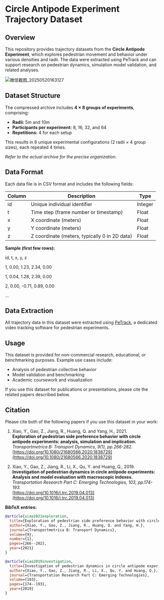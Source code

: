 # Circle Antipode Experiment Trajectory Dataset

## Overview

This repository provides trajectory datasets from the **Circle Antipode Experiment**, which explores pedestrian movement and behavior under various densities and radii. The data were extracted using PeTrack and can support research on pedestrian dynamics, simulation model validation, and related analyses.

![微信截图_20250520163127](https://github.com/user-attachments/assets/7136f0c5-a944-4236-a342-879acb3aafca)

## Dataset Structure

The compressed archive includes **4 × 8 groups of experiments**, comprising:

- **Radii:** 5m and 10m  
- **Participants per experiment:** 8, 16, 32, and 64  
- **Repetitions:** 4 for each setup  

This results in 8 unique experimental configurations (2 radii × 4 group sizes), each repeated 4 times.

*Refer to the actual archive for the precise organization.*

## Data Format

Each data file is in CSV format and includes the following fields:

| Column | Description                                   | Type    |
|--------|-----------------------------------------------|---------|
| id     | Unique individual identifier                  | Integer |
| t      | Time step (frame number or timestamp)         | Float   |
| x      | X coordinate (meters)                         | Float   |
| y      | Y coordinate (meters)                         | Float   |
| z      | Z coordinate (meters, typically 0 in 2D data) | Float   |

**Sample (first few rows):**

id, t, x, y, z

1, 0.00, 1.23, 2.34, 0.00

1, 0.04, 1.28, 2.39, 0.00

2, 0.00, -0.71, 0.89, 0.00

…

## Data Extraction

All trajectory data in this dataset were extracted using [PeTrack](http://petrack.org), a dedicated video tracking software for pedestrian experiments.

## Usage

This dataset is provided for non-commercial research, educational, or benchmarking purposes. Example use cases include:

- Analysis of pedestrian collective behavior
- Model validation and benchmarking
- Academic coursework and visualization

If you use this dataset for publications or presentations, please cite the related papers described below.

## Citation

Please cite both of the following papers if you use this dataset in your work:

1. Xiao, Y., Gao, Z., Jiang, R., Huang, Q. and Yang, H., 2021.  
   **Exploration of pedestrian side preference behavior with circle antipode experiments: analysis, simulation and implication.**  
   _Transportmetrica B: Transport Dynamics, 9(1), pp.266-282._  
   [https://doi.org/10.1080/21680566.2020.1838729](https://doi.org/10.1080/21680566.2020.1838729)

2. Xiao, Y., Gao, Z., Jiang, R., Li, X., Qu, Y. and Huang, Q., 2019.  
   **Investigation of pedestrian dynamics in circle antipode experiments: Analysis and model evaluation with macroscopic indexes.**  
   _Transportation Research Part C: Emerging Technologies, 103, pp.174-193._  
   [https://doi.org/10.1016/j.trc.2019.04.013](https://doi.org/10.1016/j.trc.2019.04.013)

**BibTeX entries:**
```bibtex
@article{xiao2021exploration,
  title={Exploration of pedestrian side preference behavior with circle antipode experiments: analysis, simulation and implication},
  author={Xiao, Y., Gao, Z., Jiang, R., Huang, Q. and Yang, H.},
  journal={Transportmetrica B: Transport Dynamics},
  volume={9},
  number={1},
  pages={266--282},
  year={2021}
}

@article{xiao2019investigation,
  title={Investigation of pedestrian dynamics in circle antipode experiments: Analysis and model evaluation with macroscopic indexes},
  author={Xiao, Y., Gao, Z., Jiang, R., Li, X., Qu, Y. and Huang, Q.},
  journal={Transportation Research Part C: Emerging Technologies},
  volume={103},
  pages={174--193},
  year={2019}
}


